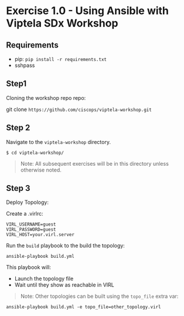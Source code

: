# Exercise 1.0 -  Using Ansible with Viptela SDx Workshop

## Requirements

* pip: `pip install -r requirements.txt`
* sshpass


## Step1

Cloning the workshop repo repo:

git clone `https://github.com/ciscops/viptela-workshop.git`


## Step 2

Navigate to the `viptela-workshop` directory.

```
$ cd viptela-workshop/
```

>Note: All subsequent exercises will be in this directory unless otherwise noted.

## Step 3

Deploy Topology:

Create a .virlrc:
```
VIRL_USERNAME=guest
VIRL_PASSWORD=guest
VIRL_HOST=your.virl.server
```

Run the `build` playbook to the build the topology:
```
ansible-playbook build.yml
```

This playbook will:
* Launch the topology file
* Wait until they show as reachable in VIRL

>Note: Other topologies can be built using the `topo_file` extra var:
```
ansible-playbook build.yml -e topo_file=other_topology.virl
```


